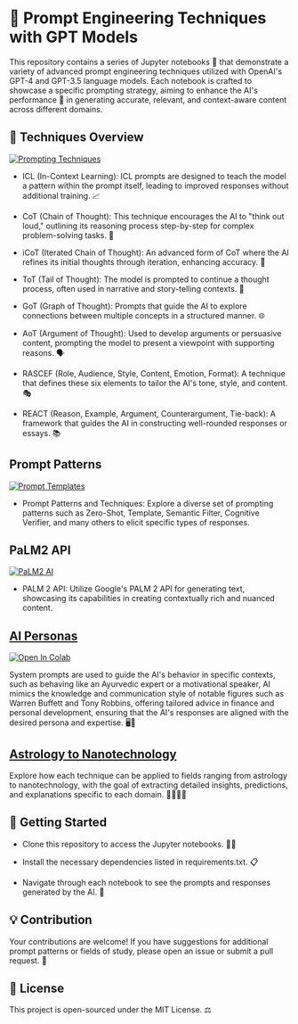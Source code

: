 # 🚀 Prompt Engineering Techniques with GPT Models

This repository contains a series of Jupyter notebooks 📓 that demonstrate a variety of advanced prompt engineering techniques utilized with OpenAI's GPT-4 and GPT-3.5 language models. Each notebook is crafted to showcase a specific prompting strategy, aiming to enhance the AI's performance 🎯 in generating accurate, relevant, and context-aware content across different domains.

## 🧠 Techniques Overview 

[![Prompting Techniques](https://colab.research.google.com/assets/colab-badge.svg)](https://github.com/sidsanc/CMPE297-SpecialTopics/blob/main/Assignment3/Prompting_Techniques.ipynb) 

- ICL (In-Context Learning): ICL prompts are designed to teach the model a pattern within the prompt itself, leading to improved responses without additional training. 📈

- CoT (Chain of Thought): This technique encourages the AI to "think out loud," outlining its reasoning process step-by-step for complex problem-solving tasks. 💭

- iCoT (Iterated Chain of Thought): An advanced form of CoT where the AI refines its initial thoughts through iteration, enhancing accuracy. 🔁

- ToT (Tail of Thought): The model is prompted to continue a thought process, often used in narrative and story-telling contexts. 📖

- GoT (Graph of Thought): Prompts that guide the AI to explore connections between multiple concepts in a structured manner. 🌐

- AoT (Argument of Thought): Used to develop arguments or persuasive content, prompting the model to present a viewpoint with supporting reasons. 🗣️

- RASCEF (Role, Audience, Style, Content, Emotion, Format): A technique that defines these six elements to tailor the AI's tone, style, and content. 🎭

- REACT (Reason, Example, Argument, Counterargument, Tie-back): A framework that guides the AI in constructing well-rounded responses or essays. 📚

## Prompt Patterns
[![Prompt Templates](https://colab.research.google.com/assets/colab-badge.svg)](https://github.com/sidsanc/CMPE297-SpecialTopics/blob/main/Assignment3/Prompt_Templates.ipynb)

- Prompt Patterns and Techniques: Explore a diverse set of prompting patterns such as Zero-Shot, Template, Semantic Filter, Cognitive Verifier, and many others to elicit specific types of responses. 

## PaLM2 API 
[![PaLM2 AI](https://colab.research.google.com/assets/colab-badge.svg)](https://github.com/sidsanc/CMPE297-SpecialTopics/blob/main/Assignment3/PaLM2.ipynb)

- PALM 2 API: Utilize Google's PALM 2 API for generating text, showcasing its capabilities in creating contextually rich and nuanced content.

## <ins>AI Personas</ins> 

[![Open In Colab](https://colab.research.google.com/assets/colab-badge.svg)](https://github.com/sidsanc/CMPE297-SpecialTopics/blob/main/Assignment3/SystemPrompt.ipynb)

System prompts are used to guide the AI's behavior in specific contexts, such as behaving like an Ayurvedic expert or a motivational speaker, AI mimics the knowledge and communication style of notable figures such as Warren Buffett and Tony Robbins, offering tailored advice in finance and personal development, ensuring that the AI's responses are aligned with the desired persona and expertise. 🖥️🌟

## <ins> Astrology to Nanotechnology </ins>

Explore how each technique can be applied to fields ranging from astrology to nanotechnology, with the goal of extracting detailed insights, predictions, and explanations specific to each domain. 🔭🌿🤖🧬


## 🚀 Getting Started

- Clone this repository to access the Jupyter notebooks. 👨‍💻

- Install the necessary dependencies listed in requirements.txt. 📋

- Navigate through each notebook to see the prompts and responses generated by the AI. 🤖

## 💡 Contribution

Your contributions are welcome! If you have suggestions for additional prompt patterns or fields of study, please open an issue or submit a pull request. 🤝

## 📜 License

This project is open-sourced under the MIT License. ⚖️
